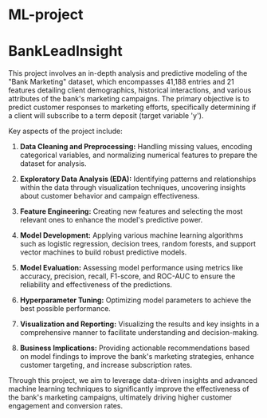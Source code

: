 # ML-project
# BankLeadInsight
This project involves an in-depth analysis and predictive modeling of the "Bank Marketing" dataset, which encompasses 41,188 entries and 21 features detailing client demographics, historical interactions, and various attributes of the bank's marketing campaigns. The primary objective is to predict customer responses to marketing efforts, specifically determining if a client will subscribe to a term deposit (target variable 'y').

Key aspects of the project include:

1. **Data Cleaning and Preprocessing:** Handling missing values, encoding categorical variables, and normalizing numerical features to prepare the dataset for analysis.
  
2. **Exploratory Data Analysis (EDA):** Identifying patterns and relationships within the data through visualization techniques, uncovering insights about customer behavior and campaign effectiveness.

3. **Feature Engineering:** Creating new features and selecting the most relevant ones to enhance the model's predictive power.

4. **Model Development:** Applying various machine learning algorithms such as logistic regression, decision trees, random forests, and support vector machines to build robust predictive models.

5. **Model Evaluation:** Assessing model performance using metrics like accuracy, precision, recall, F1-score, and ROC-AUC to ensure the reliability and effectiveness of the predictions.

6. **Hyperparameter Tuning:** Optimizing model parameters to achieve the best possible performance.

7. **Visualization and Reporting:** Visualizing the results and key insights in a comprehensive manner to facilitate understanding and decision-making.

8. **Business Implications:** Providing actionable recommendations based on model findings to improve the bank's marketing strategies, enhance customer targeting, and increase subscription rates.

Through this project, we aim to leverage data-driven insights and advanced machine learning techniques to significantly improve the effectiveness of the bank's marketing campaigns, ultimately driving higher customer engagement and conversion rates.
